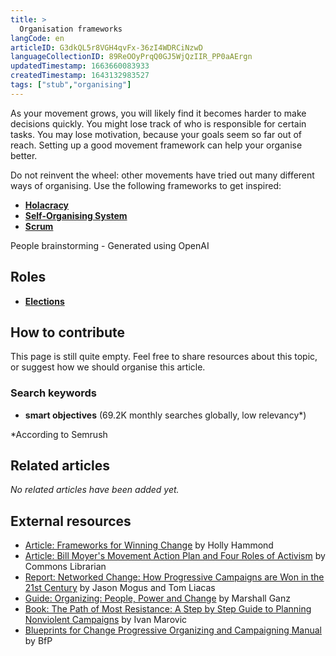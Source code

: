 ```yaml
---
title: >
  Organisation frameworks
langCode: en
articleID: G3dkQL5r8VGH4qvFx-36zI4WDRCiNzwD
languageCollectionID: 89ReOOyPrqQ0GJ5WjQzIIR_PP0aAErgn
updatedTimestamp: 1663660083933
createdTimestamp: 1643132983527
tags: ["stub","organising"]
---
```


As your movement grows, you will likely find it becomes harder to make decisions quickly. You might lose track of who is responsible for certain tasks. You may lose motivation, because your goals seem so far out of reach. Setting up a good movement framework can help your organise better.

Do not reinvent the wheel: other movements have tried out many different ways of organising. Use the following frameworks to get inspired:

-   [**Holacracy**](/organising/holacracy)
-   [**Self-Organising System**](/organising/sos)
-   [**Scrum**](/organising/scrum)

<div><figcaption>People brainstorming - Generated using OpenAI</figcaption></div>

## Roles

-   [**Elections**](/organising/frameworks/elections)

## **How to contribute**

This page is still quite empty. Feel free to share resources about this topic, or suggest how we should organise this article.

### Search keywords

-   **smart objectives** (69.2K monthly searches globally, low relevancy\*)

\*According to Semrush

## Related articles

_No related articles have been added yet._

## External resources

-   [Article: Frameworks for Winning Change](https://commonslibrary.org/frameworks-for-winning-change/) by Holly Hammond
-   [Article: Bill Moyer's Movement Action Plan and Four Roles of Activism](https://commonslibrary.org/bill-moyers-movement-action-plan-and-four-roles-of-activism/) by Commons Librarian
-   [Report: Networked Change: How Progressive Campaigns are Won in the 21st Century](https://commonslibrary.org/networked-change/) by Jason Mogus and Tom Liacas
-   [Guide: Organizing: People, Power and Change](https://commonslibrary.org/organizing-people-power-change/) by Marshall Ganz
-   [Book: The Path of Most Resistance: A Step by Step Guide to Planning Nonviolent Campaigns](https://commonslibrary.org/the-path-of-most-resistance-a-step-by-step-guide-to-planning-nonviolent-campaigns/) by Ivan Marovic
-   [Blueprints for Change Progressive Organizing and Campaigning Manual](https://commonslibrary.org/blueprints-for-change-progressive-organizing-and-campaigning-manual/) by BfP